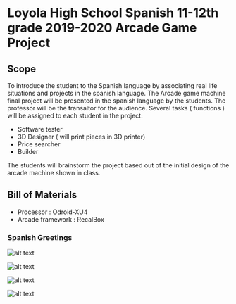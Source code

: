 # Loyola High School Spanish 11-12th grade  2019-2020 Arcade Game Project


## Scope

To introduce the student to the Spanish language by associating real life situations and projects in the spanish language. The Arcade game machine final project will be presented in the spanish language by the students. The professor will be the transaltor for the audience. Several tasks ( functions ) will be assigned to each student in the project:

 * Software tester
 * 3D Designer ( will print pieces in 3D printer)
 * Price searcher 
 * Builder
 


The students will brainstorm the project based out of the initial design of the arcade machine shown in class.

## Bill of Materials 

* Processor : Odroid-XU4  
* Arcade framework : RecalBox



### Spanish Greetings

![alt text](http://www.droidaddiction.com/arcade.jpeg "Logo Title Text 1")

![alt text](http://www.droidaddiction.com/arcade2.jpeg "Logo Title Text 1")


![alt text](http://www.droidaddiction.com/aracade4.jpeg "Logo Title Text 1")



![alt text](http://www.droidaddiction.com/arcade23.jpeg "Logo Title Text 1")
